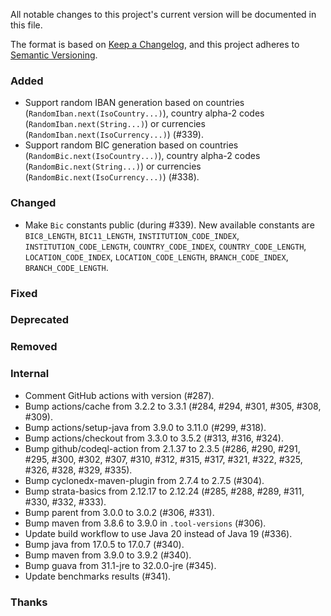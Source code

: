 All notable changes to this project's current version will be documented in this file.

The format is based on [Keep a Changelog](https://keepachangelog.com/en/1.0.0/), and this project adheres
to [Semantic Versioning](https://semver.org/spec/v2.0.0.html).

### Added

- Support random IBAN generation based on countries (`RandomIban.next(IsoCountry...)`), country alpha-2
  codes (`RandomIban.next(String...)`) or currencies (`RandomIban.next(IsoCurrency...)`) (#339).
- Support random BIC generation based on countries (`RandomBic.next(IsoCountry...)`), country alpha-2
  codes (`RandomBic.next(String...)`) or currencies (`RandomBic.next(IsoCurrency...)`) (#338).

### Changed

- Make `Bic` constants public (during #339). New available constants are `BIC8_LENGTH`,
  `BIC11_LENGTH`, `INSTITUTION_CODE_INDEX`, `INSTITUTION_CODE_LENGTH`, `COUNTRY_CODE_INDEX`,
  `COUNTRY_CODE_LENGTH`, `LOCATION_CODE_INDEX`, `LOCATION_CODE_LENGTH`, `BRANCH_CODE_INDEX`,
  `BRANCH_CODE_LENGTH`.

### Fixed

### Deprecated

### Removed

### Internal

- Comment GitHub actions with version (#287).
- Bump actions/cache from 3.2.2 to 3.3.1 (#284, #294, #301, #305, #308, #309).
- Bump actions/setup-java from 3.9.0 to 3.11.0 (#299, #318).
- Bump actions/checkout from 3.3.0 to 3.5.2 (#313, #316, #324).
- Bump github/codeql-action from 2.1.37 to 2.3.5 (#286, #290, #291, #295, #300, #302, #307, #310,
  #312, #315, #317, #321, #322, #325, #326, #328, #329, #335).
- Bump cyclonedx-maven-plugin from 2.7.4 to 2.7.5 (#304).
- Bump strata-basics from 2.12.17 to 2.12.24 (#285, #288, #289, #311, #330, #332, #333).
- Bump parent from 3.0.0 to 3.0.2 (#306, #331).
- Bump maven from 3.8.6 to 3.9.0 in `.tool-versions` (#306).
- Update build workflow to use Java 20 instead of Java 19 (#336).
- Bump java from 17.0.5 to 17.0.7 (#340).
- Bump maven from 3.9.0 to 3.9.2 (#340).
- Bump guava from 31.1-jre to 32.0.0-jre (#345).
- Update benchmarks results (#341).

### Thanks
